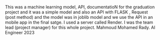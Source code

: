 This was a machine learning model, API, documentatioN for the graduation project and it was a simple model and also an API with FLASK , Request (post method) and the model was in joblib model and we use the API in an mobile app in the final satge.
I used a server called Render.
I was the team lead (project manager) for this whole project.
Mahmoud Mohamed Rady. AI Engineer 2023
